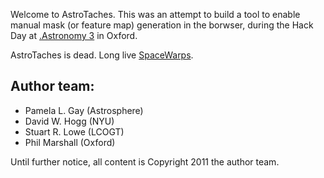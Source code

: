 Welcome to AstroTaches. This was an attempt to build a tool to enable manual mask (or feature map) generation in the borwser, during the Hack Day at [.Astronomy 3](http://dotastronomy.com/events/three/) in Oxford. 

AstroTaches is dead. Long live [SpaceWarps](http://drphilmarshall.github.com/SpaceWarps/).

Author team:
------------

* Pamela L. Gay (Astrosphere)
* David W. Hogg (NYU)
* Stuart R. Lowe (LCOGT)
* Phil Marshall (Oxford)

Until further notice, all content is Copyright 2011 the author team.
